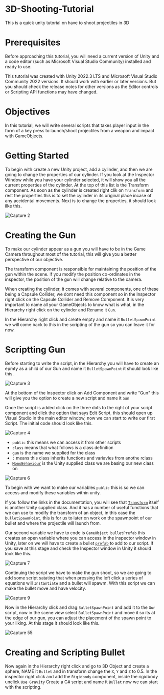 # 3D-Shooting-Tutorial
This is a quick unity tutorial on have to shoot projectiles in 3D

# Prerequisites
Before approaching this tutorial, you will need a current version of Unity and a code editor (such as Microsoft Visual Studio Community) installed and ready to use.

This tutorial was created with Unity 2022.3 LTS and Microsoft Visual Studio Community 2022 versions. It should work with earlier or later versions. But you should check the release notes for other versions as the Editor controls or Scripting API functions may have changed.

# Objectives
In this tutorial, we will write several scripts that takes player input in the form of a key press to launch/shoot projectiles from a weapon and impact with GameObjects.

# Getting Started
To begin with create a new Unity project, add a cylinder, and then we are going to change the properties of our cylinder. If you look at the Inspector Window while you have your cylinder selected, it will show you all the current properties of the cylinder. At the top of this list is the Transform component. 
As soon as the cylinder is created right clik on `Transform` and rest the properties this is to set the cylinder in its original place incase of any accidental movements. Next is to change the properties, it should look ilke this.


![Capture 2](https://github.com/user-attachments/assets/47a1484d-d327-416a-89a1-f8b12f8e5c67)


# Creating the Gun
To make our cylinder appear as a gun you will have to be in the Game Camera throughout most of the tutorial, this will give you a better perspective of our objective.

The transform component is responsible for maintaining the position of the gun within the scene. If you modify the position co-ordinates in the inspector, the position of the gun will change relative to the camera.

When creating the cylinder, it comes with several components, one of these being a Capsule Collider, we dont need this component so in the Inspector right click on the Capsule Collider and Remove Component.
It is very important to name all your GameObjects to know what is what, in the Hierarchy right click on the cylinder and Rename it `Gun`.

In the Hierarchy right click and create empty and name it `BulletSpawnPoint` we will come back to this in the scripting of the gun so you can leave it for now.

# Scriptting Gun

Before starting to write the script, in the Hierarchy you will have to create an epmty as a child of our Gun and name it `BulletSpawnPoint` it should look like this.


![Capture 3](https://github.com/user-attachments/assets/8df68aaa-e592-46f0-9120-9f9c121bf5a3)

At the bottom of the Inspector click on Add Component and write "Gun" this will give you the option to create a new script and name it `Gun`

Once the script is added click on the three dots to the right of your script component and click the option that says Edit Script, this should open up Visual Studio in the main editor window, now we can start to write our first Script. The initial code should look like this. 
 

![Capture 4](https://github.com/user-attachments/assets/ec6ac0a0-caf5-4ce1-96d8-e7ef81929297)

- `public` this means we can access it from other scripts
- `class` means that what follows is a class definition
- `gun` is the name we supplied for the class
- `:` means this class inherits functions and variavles from anothe rclass
- [`MonoBehaviour`](https://docs.unity3d.com/2022.3/Documentation/ScriptReference/MonoBehaviour.html) is the Unity supplied class we are basing our new class on
  

![Capture 6](https://github.com/user-attachments/assets/e5e54d7c-c4eb-4701-9b3f-636e8cc8ff6a)

 To begin with we want to make our variables `public` this is so we can access and modify these variables within unity.
 
 If you follow the links in the documentation, you will see that [`Transform`](https://docs.unity3d.com/2022.3/Documentation/ScriptReference/Transform.html) itself is another Unity supplied class. And it has a number of useful functions that we can use to modify the transform of an object, in this case the `bulletSpawnPoint`, this is for us to later on work on the spawnpoint of our bullet and where the projectile will launch from.
 
Our second variable we have to code is `GameObject bulletPrefab` this creates an open variable where you can access in the inspector window in Unity, later on we will have to create a bullet [`prefab`](https://docs.unity3d.com/Manual/Prefabs.html) to add to our script.
If you save at this stage and check the Inspector window in Unity it should look like this.

![Capture 7](https://github.com/user-attachments/assets/c8eff2a7-8585-42bc-b078-2149fb6bdbb0)

Continuing the script we have to make the gun shoot, so we are going to add some script satating that when pressing the left click a series of equations will `Instantiate` and a bullet will spawm. With this script we can make the bullet move and have velocity. 

![Capture 9](https://github.com/user-attachments/assets/6abf62ef-6244-4739-b2aa-4107e6af4c05)

Now in the Hierarchy click and drag `BulletSpawnPoint` and add it to the `Gun` script, now in the scene view select `BulletSpawnPoint` and move it so its at the edge of our gun, you can adjust the placement of the spawn point to your liking. At this stage it should look like this.


![Capture 55](https://github.com/user-attachments/assets/7b883d64-8cee-4326-92f8-de95489e1337)

# Creating and Scripting Bullet


Now again in the Hierarchy right click and go to 3D Object and create a sphere, NAME it `Bullet` and in transform change the `X`, `Y` and `Z` to 0.5.
In the inspector right click and add the `Rigidbody` component, inside the rigidbody unclick `Use Gravity` 
Create a C# script and name it `Bullet` now we can start with the scripting. 


